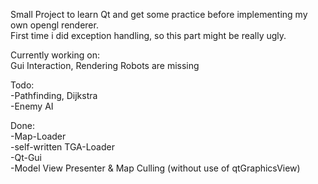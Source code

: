 Small Project to learn Qt and get some practice before implementing my own opengl renderer.  
First time i did exception handling, so this part might be really ugly.  

Currently working on:   
Gui Interaction, Rendering Robots are missing

Todo:   
-Pathfinding, Dijkstra  
-Enemy AI  

Done:   
-Map-Loader   
-self-written TGA-Loader  
-Qt-Gui   
-Model View Presenter & Map Culling (without use of qtGraphicsView)
